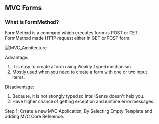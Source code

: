 ## MVC Forms


### What is FormMethod?
 
FormMethod is a command which executes form as POST or GET. FormMethod made HTTP request either in GET or POST form.

![MVC_Architecture](https://user-images.githubusercontent.com/98957434/170842649-a5ec0b91-a7db-4cb5-8833-3f925f53c4d7.png)


Advantage:
1. It is easy to create a form using Weakly Typed mechanism
2. Mostly used when you need to create a form with one or two input items.

Disadvantage:
1. Because, it is not strongly typed so IntelliSense doesn't help you.
2. Have higher chance of getting exception and runtime error messages.

Step 1: Create a new MVC Application, By Selecting Empty Template and adding MVC Core Reference.